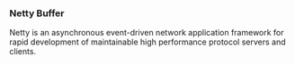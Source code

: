 ### Netty Buffer

Netty is an asynchronous event-driven network application framework for
rapid development of maintainable high performance protocol servers and clients.
